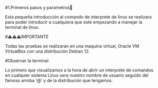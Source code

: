 #1.Primeros pasos y parametros🚀

Esta pequeña introducción al comando de interprete de linux se realizara para poder introducir a cualquiera que este empezando a manejar la terminal de linux.

#⚠️⚠️⚠️IMPORTANTE

Todas las pruebas se realizaran en una maquína virtual, Oracle VM VirtualBox con una distribución Debian 12.

#Observar la terminal

Lo primero que visualizamos a la hora de abrir un interprete de comandos en cualquier sistema Linux sera nuestro nombre de usuario seguido del famoso arroba '@' y de la distribución que tengamos.
